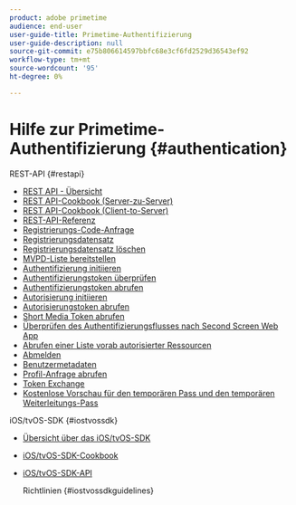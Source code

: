 ```yaml
---
product: adobe primetime
audience: end-user
user-guide-title: Primetime-Authentifizierung
user-guide-description: null
source-git-commit: e75b806614597bbfc68e3cf6fd2529d36543ef92
workflow-type: tm+mt
source-wordcount: '95'
ht-degree: 0%

---
```



# Hilfe zur Primetime-Authentifizierung {#authentication}

REST-API {#restapi}

- [REST API - Übersicht](/help/authentication/rest-api-overview.md)
- [REST API-Cookbook (Server-zu-Server)](/help/authentication/rest-api-cookbook-servertoserver.md)
- [REST API-Cookbook (Client-to-Server)](/help/authentication/rest-api-cookbook-clienttoserver.md)
- [REST-API-Referenz](/help/authentication/rest-api-reference.md)
- [Registrierungs-Code-Anfrage](/help/authentication/registration-code-request.md)
- [Registrierungsdatensatz](/help/authentication/return-registration-record.md)
- [Registrierungsdatensatz löschen](/help/authentication/delete-registration-record.md)
- [MVPD-Liste bereitstellen](/help/authentication/provide-mvpd-list.md)
- [Authentifizierung initiieren](/help/authentication/initiate-authentication.md)
- [Authentifizierungstoken überprüfen](/help/authentication/check-authentication-token.md)
- [Authentifizierungstoken abrufen](/help/authentication/retrieve-authentication-token.md)
- [Autorisierung initiieren](/help/authentication/initiate-authorization.md)
- [Autorisierungstoken abrufen](/help/authentication/retrieve-authorization-token.md)
- [Short Media Token abrufen](/help/authentication/obtain-short-media-token.md)
- [Überprüfen des Authentifizierungsflusses nach Second Screen Web App](/help/authentication/check-authentication-flow-by-second-screen-web-app.md)
- [Abrufen einer Liste vorab autorisierter Ressourcen](/help/authentication/retrieve-list-of-preauthorized-resources.md)
- [Abmelden](/help/authentication/logout.md)
- [Benutzermetadaten](/help/authentication/user-metadata.md)
- [Profil-Anfrage abrufen](/help/authentication/retrieve-profilerequest.md)
- [Token Exchange](/help/authentication/token-exchange.md)
- [Kostenlose Vorschau für den temporären Pass und den temporären Weiterleitungs-Pass](/help/authentication/free-preview-for-temp-pass-and-promotional-temp-pass.md)

iOS/tvOS-SDK {#iostvossdk}

- [Übersicht über das iOS/tvOS-SDK](/help/authentication/iostvos-sdk-overview.md)
- [iOS/tvOS-SDK-Cookbook](/help/authentication/iostvos-sdk-cookbook.md)
- [iOS/tvOS-SDK-API](/help/authentication/iostvos-sdk-api-reference.md)

   Richtlinien {#iostvossdkguidelines}


